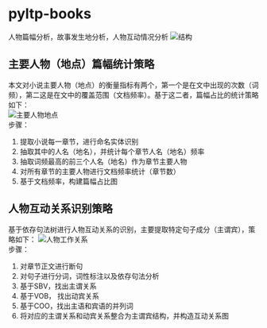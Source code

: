 # pyltp-books
人物篇幅分析，故事发生地分析，人物互动情况分析
![结构](https://github.com/gugug/pyltp-books/blob/master/PrtScr/system-structure.png) <br />

## 主要人物（地点）篇幅统计策略
本文对小说主要人物（地点）的衡量指标有两个，第一个是在文中出现的次数（词频），第二这是在文中的覆盖范围（文档频率）。基于这二者，篇幅占比的统计策略如下：<br />
![主要人物地点](https://github.com/gugug/pyltp-books/blob/master/PrtScr/main-peo-local.png) <br />
步骤：
1. 提取小说每一章节，进行命名实体识别
2. 抽取其中的人名（地名），并统计每个章节人名（地名）频率
3. 抽取词频最高的前三个人名（地名）作为章节主要人物
4. 对所有章节的主要人物进行文档频率统计（章节数）
5. 基于文档频率，构建篇幅占比图

## 人物互动关系识别策略
基于依存句法树进行人物互动关系的识别，主要提取特定句子成分（主谓宾），策略如下：
![人物工作关系](https://github.com/gugug/pyltp-books/blob/master/PrtScr/relation-action.png) <br/>
步骤：
1. 对章节正文进行断句
2. 对句子进行分词，词性标注以及依存句法分析
3. 基于SBV，找出主谓关系
4. 基于VOB， 找出动宾关系
5. 基于COO，找出主语和宾语的并列词
6. 将对应的主谓关系和动宾关系整合为主谓宾结构，并构造互动关系图